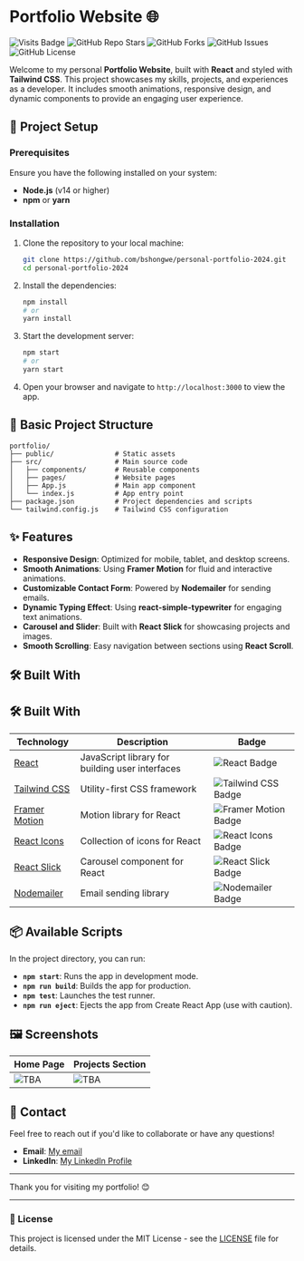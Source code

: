 # Portfolio Website 🌐

![Visits Badge](https://badges.pufler.dev/visits/bshongwe/personal-portfolio-2024)
![GitHub Repo Stars](https://img.shields.io/github/stars/bshongwe/personal-portfolio-2024?style=social)
![GitHub Forks](https://img.shields.io/github/forks/bshongwe/personal-portfolio-2024?style=social)
![GitHub Issues](https://img.shields.io/github/issues/bshongwe/personal-portfolio-2024)
![GitHub License](https://img.shields.io/github/license/bshongwe/personal-portfolio-2024)

Welcome to my personal **Portfolio Website**, built with **React** and styled with **Tailwind CSS**. This project showcases my skills, projects, and experiences as a developer. It includes smooth animations, responsive design, and dynamic components to provide an engaging user experience.

## 🚀 Project Setup

### Prerequisites

Ensure you have the following installed on your system:

- **Node.js** (v14 or higher)
- **npm** or **yarn**

### Installation

1. Clone the repository to your local machine:

   ```bash
   git clone https://github.com/bshongwe/personal-portfolio-2024.git
   cd personal-portfolio-2024
   ```

2. Install the dependencies:

   ```bash
   npm install
   # or
   yarn install
   ```

3. Start the development server:

   ```bash
   npm start
   # or
   yarn start
   ```

4. Open your browser and navigate to `http://localhost:3000` to view the app.

## 📁 Basic Project Structure

```
portfolio/
├── public/               # Static assets
├── src/                  # Main source code
│   ├── components/       # Reusable components
│   ├── pages/            # Website pages
│   ├── App.js            # Main app component
│   └── index.js          # App entry point
├── package.json          # Project dependencies and scripts
└── tailwind.config.js    # Tailwind CSS configuration
```

## ✨ Features

- **Responsive Design**: Optimized for mobile, tablet, and desktop screens.
- **Smooth Animations**: Using **Framer Motion** for fluid and interactive animations.
- **Customizable Contact Form**: Powered by **Nodemailer** for sending emails.
- **Dynamic Typing Effect**: Using **react-simple-typewriter** for engaging text animations.
- **Carousel and Slider**: Built with **React Slick** for showcasing projects and images.
- **Smooth Scrolling**: Easy navigation between sections using **React Scroll**.

## 🛠️ Built With
## 🛠️ Built With

| Technology           | Description                                                    | Badge                                                      |
|----------------------|----------------------------------------------------------------|------------------------------------------------------------|
| [React](https://reactjs.org/)    | JavaScript library for building user interfaces              | ![React Badge](https://img.shields.io/badge/React-61DAFB?style=for-the-badge&logo=react&logoColor=black) |
| [Tailwind CSS](https://tailwindcss.com/) | Utility-first CSS framework                                  | ![Tailwind CSS Badge](https://img.shields.io/badge/Tailwind_CSS-06B6D4?style=for-the-badge&logo=tailwindcss&logoColor=white) |
| [Framer Motion](https://www.framer.com/motion/) | Motion library for React                                    | ![Framer Motion Badge](https://img.shields.io/badge/Framer_Motion-1F2937?style=for-the-badge&logo=framer&logoColor=white) |
| [React Icons](https://react-icons.github.io/react-icons/) | Collection of icons for React                              | ![React Icons Badge](https://img.shields.io/badge/React_Icons-61DAFB?style=for-the-badge&logo=react&logoColor=black) |
| [React Slick](https://react-slick.neostack.com/) | Carousel component for React                               | ![React Slick Badge](https://img.shields.io/badge/React_Slick-121212?style=for-the-badge&logo=react&logoColor=white) |
| [Nodemailer](https://nodemailer.com/) | Email sending library                                       | ![Nodemailer Badge](https://img.shields.io/badge/Nodemailer-0041C2?style=for-the-badge&logo=nodemailer&logoColor=white) |



## 📦 Available Scripts

In the project directory, you can run:

- **`npm start`**: Runs the app in development mode.
- **`npm run build`**: Builds the app for production.
- **`npm test`**: Launches the test runner.
- **`npm run eject`**: Ejects the app from Create React App (use with caution).

## 🖼️ Screenshots

| Home Page | Projects Section |
| --------- | ---------------- |
| ![TBA](public/screenshots/home-page.png) | ![TBA](public/screenshots/projects.png) |

## 📧 Contact

Feel free to reach out if you'd like to collaborate or have any questions!

- **Email**: [My email](mailto:shongwe.bhekizwe@yahoo.com)
- **LinkedIn**: [My LinkedIn Profile](https://linkedin.com/in/ernest-bhekizwe)

---

Thank you for visiting my portfolio! 😊

---

### 📜 License

This project is licensed under the MIT License - see the [LICENSE](LICENSE) file for details.
